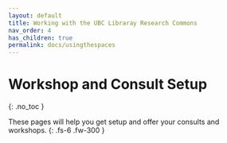 ```yaml
---
layout: default
title: Working with the UBC Libraray Research Commons
nav_order: 4
has_children: true
permalink: docs/usingthespaces
---
```


# Workshop and Consult Setup
{: .no_toc }

These pages will help you get setup and offer your consults and workshops. 
{: .fs-6 .fw-300 }

